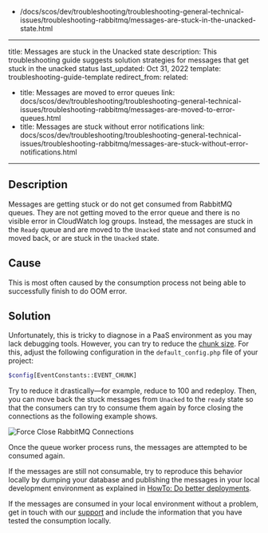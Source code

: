   - /docs/scos/dev/troubleshooting/troubleshooting-general-technical-issues/troubleshooting-rabbitmq/messages-are-stuck-in-the-unacked-state.html
---
title: Messages are stuck in the Unacked state
description: This troubleshooting guide suggests solution strategies for messages that get stuck in the unacked status
last_updated: Oct 31, 2022
template: troubleshooting-guide-template
redirect_from:
related:
  - title: Messages are moved to error queues
    link: docs/scos/dev/troubleshooting/troubleshooting-general-technical-issues/troubleshooting-rabbitmq/messages-are-moved-to-error-queues.html
  - title: Messages are stuck without error notifications
    link: docs/scos/dev/troubleshooting/troubleshooting-general-technical-issues/troubleshooting-rabbitmq/messages-are-stuck-without-error-notifications.html
---

## Description

Messages are getting stuck or do not get consumed from RabbitMQ queues. They are not getting moved to the error queue and there is no visible error in CloudWatch log groups. Instead, the messages are stuck in the `Ready` queue and are moved to the `Unacked` state and not consumed and moved back, or are stuck in the `Unacked` state.

## Cause

This is most often caused by the consumption process not being able to successfully finish to do OOM error.

## Solution

Unfortunately, this is tricky to diagnose in a PaaS environment as you may lack debugging tools. However, you can try to reduce the [chunk size](/docs/dg/dev/guidelines/performance-guidelines/architecture-performance-guidelines.html#publish-and-synchronization). For this, adjust the following configuration in the `default_config.php` file of your project:

```bash
$config[EventConstants::EVENT_CHUNK]
```

Try to reduce it drastically—for example, reduce to 100 and redeploy.
Then, you can move back the stuck messages from `Unacked` to the `ready` state so that the consumers can try to consume them again by force closing the connections as the following example shows. 

![Force Close RabbitMQ Connections](https://spryker.s3.eu-central-1.amazonaws.com/docs/scos/dev/troubleshooting/troubleshooting-general-technical-issues/rabbitmq_troubleshooting_force_close_connection.gif)

Once the queue worker process runs, the messages are attempted to be consumed again.

If the messages are still not consumable, try to reproduce this behavior locally by dumping your database and publishing the messages in your local development environment as explained in [HowTo: Do better deployments](https://docs.spryker.com/docs/scos/dev/tutorials-and-howtos/howtos/howto-do-better-deployments.html#ingest-staging-or-production-data). 

If the messages are consumed in your local environment without a problem, get in touch with our [support](https://docs.spryker.com/docs/scos/user/intro-to-spryker/support/how-to-contact-spryker-support.html) and include the information that you have tested the consumption locally.
